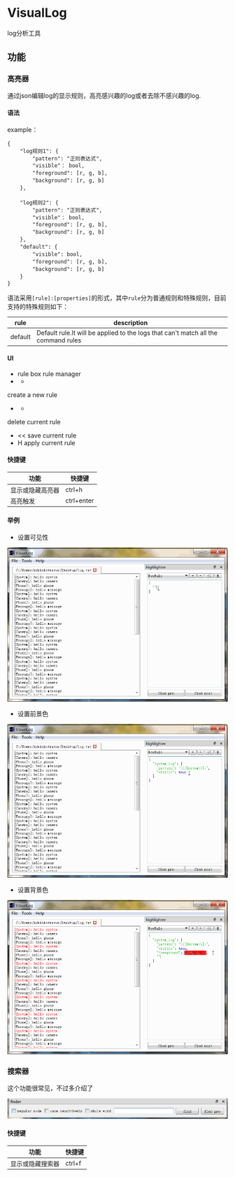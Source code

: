# VisualLog

log分析工具

## 功能

### 高亮器

通过json编辑log的显示规则，高亮感兴趣的log或者去除不感兴趣的log.

#### 语法

example：
```txt
{
	"log规则1": {
		"pattern": "正则表达式",
		"visible"： bool,
		"foreground": [r, g, b],
		"background": [r, g, b]
	},

	"log规则2": {
		"pattern": "正则表达式",
		"visible"： bool,
		"foreground": [r, g, b],
		"background": [r, g, b]
	},
	"default": {
		"visible": bool,
		"foreground": [r, g, b],
		"background": [r, g, b] 
	}
}
```
语法采用`[rule]:[properties]`的形式，其中`rule`分为普通规则和特殊规则，目前支持的特殊规则如下：

rule | description
-|-
default | Default rule.It will be applied to the logs that can't match all the command rules

#### UI

- rule box
rule manager
- +
create a new rule
- -
delete current rule
- <<
save current rule
- H
apply current rule

#### 快捷键

功能 | 快捷键
-|-
显示或隐藏高亮器 | ctrl+h
高亮触发 | ctrl+enter

#### 举例

- 设置可见性

![设置可见性](./screenshots/visible_setting.gif)

- 设置前景色

![设置前景色](./screenshots/foreground_setting.gif)

- 设置背景色

![设置背景色](./screenshots/background_setting.gif)

### 搜索器

这个功能很常见，不过多介绍了

![搜索器](./screenshots/finder_ui.jpg)

#### 快捷键

功能 | 快捷键
-|-
显示或隐藏搜索器 | ctrl+f
